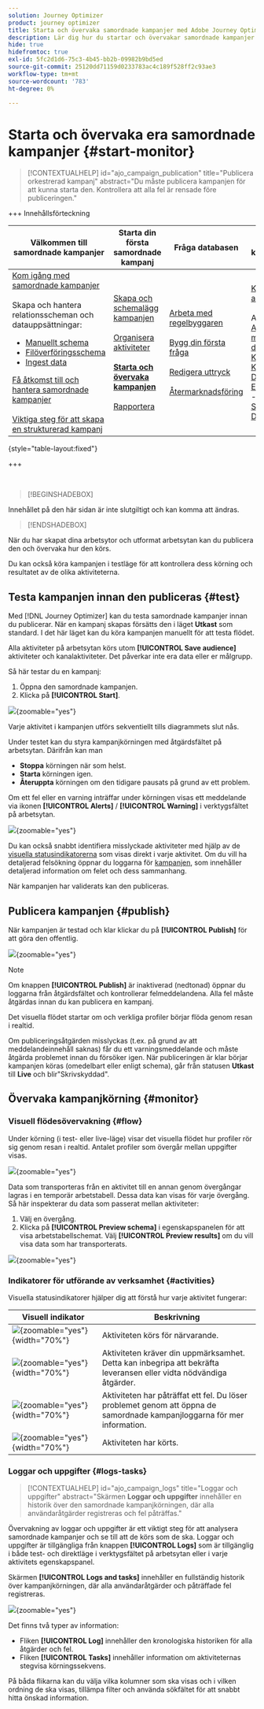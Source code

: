 ```yaml
---
solution: Journey Optimizer
product: journey optimizer
title: Starta och övervaka samordnade kampanjer med Adobe Journey Optimizer
description: Lär dig hur du startar och övervakar samordnade kampanjer med Adobe Journey Optimizer.
hide: true
hidefromtoc: true
exl-id: 5fc2d1d6-75c3-4b45-bb2b-09982b9bd5ed
source-git-commit: 25120dd71159d0233783ac4c189f528ff2c93ae3
workflow-type: tm+mt
source-wordcount: '783'
ht-degree: 0%

---
```


# Starta och övervaka era samordnade kampanjer {#start-monitor}

>[!CONTEXTUALHELP]
>id="ajo_campaign_publication"
>title="Publicera orkestrerad kampanj"
>abstract="Du måste publicera kampanjen för att kunna starta den. Kontrollera att alla fel är rensade före publiceringen."

+++ Innehållsförteckning

| Välkommen till samordnade kampanjer | Starta din första samordnade kampanj | Fråga databasen | Ochestrerade kampanjaktiviteter |
|---|---|---|---|
| [Kom igång med samordnade kampanjer](gs-orchestrated-campaigns.md)<br/><br/>Skapa och hantera relationsscheman och datauppsättningar:</br> <ul><li>[Manuellt schema](manual-schema.md)</li><li>[Filöverföringsschema](file-upload-schema.md)</li><li>[Ingest data](ingest-data.md)</li></ul>[Få åtkomst till och hantera samordnade kampanjer](access-manage-orchestrated-campaigns.md)<br/><br/>[Viktiga steg för att skapa en strukturerad kampanj](gs-campaign-creation.md) | [Skapa och schemalägg kampanjen](create-orchestrated-campaign.md)<br/><br/>[Organisera aktiviteter](orchestrate-activities.md)<br/><br/><b>[Starta och övervaka kampanjen](start-monitor-campaigns.md)</b><br/><br/>[Rapportera](reporting-campaigns.md) | [Arbeta med regelbyggaren](orchestrated-rule-builder.md)<br/><br/>[Bygg din första fråga](build-query.md)<br/><br/>[Redigera uttryck](edit-expressions.md)<br/><br/>[Återmarknadsföring](retarget.md) | [Kom igång med aktiviteter](activities/about-activities.md)<br/><br/>Aktiviteter:<br/>[And-join](activities/and-join.md) - [Bygg målgrupp](activities/build-audience.md) - [Ändra dimension](activities/change-dimension.md) - [Kanalaktiviteter](activities/channels.md) - [Kombinera](activities/combine.md) - [Deduplicering](activities/deduplication.md) - [Enrichment](activities/enrichment.md) - [Fork](activities/fork.md)  - [Avstämning](activities/reconciliation.md) - [Spara målgrupp](activities/save-audience.md) - [Dela](activities/split.md) - [Vänta](activities/wait.md) |

{style="table-layout:fixed"}

+++

<br/>

>[!BEGINSHADEBOX]

Innehållet på den här sidan är inte slutgiltigt och kan komma att ändras.

>[!ENDSHADEBOX]

När du har skapat dina arbetsytor och utformat arbetsytan kan du publicera den och övervaka hur den körs.

Du kan också köra kampanjen i testläge för att kontrollera dess körning och resultatet av de olika aktiviteterna.

## Testa kampanjen innan den publiceras {#test}

Med [!DNL Journey Optimizer] kan du testa samordnade kampanjer innan du publicerar. När en kampanj skapas försätts den i läget **Utkast** som standard. I det här läget kan du köra kampanjen manuellt för att testa flödet.

Alla aktiviteter på arbetsytan körs utom **[!UICONTROL Save audience]** aktiviteter och kanalaktiviteter. Det påverkar inte era data eller er målgrupp.

Så här testar du en kampanj:

1. Öppna den samordnade kampanjen.
2. Klicka på **[!UICONTROL Start]**.

![](assets/campaign-start.png){zoomable="yes"}

Varje aktivitet i kampanjen utförs sekventiellt tills diagrammets slut nås.

Under testet kan du styra kampanjkörningen med åtgärdsfältet på arbetsytan. Därifrån kan man

* **Stoppa** körningen när som helst.
* **Starta** körningen igen.
* **Återuppta** körningen om den tidigare pausats på grund av ett problem.

Om ett fel eller en varning inträffar under körningen visas ett meddelande via ikonen **[!UICONTROL Alerts]** / **[!UICONTROL Warning]** i verktygsfältet på arbetsytan.

![](assets/campaign-warning.png){zoomable="yes"}

Du kan också snabbt identifiera misslyckade aktiviteter med hjälp av de [visuella statusindikatorerna](#activities) som visas direkt i varje aktivitet. Om du vill ha detaljerad felsökning öppnar du loggarna för [kampanjen](#logs-tasks), som innehåller detaljerad information om felet och dess sammanhang.

När kampanjen har validerats kan den publiceras.

## Publicera kampanjen {#publish}

När kampanjen är testad och klar klickar du på **[!UICONTROL Publish]** för att göra den offentlig.

![](assets/campaign-publish.png){zoomable="yes"}

>[!NOTE]
>
>Om knappen **[!UICONTROL Publish]** är inaktiverad (nedtonad) öppnar du loggarna från åtgärdsfältet och kontrollerar felmeddelandena. Alla fel måste åtgärdas innan du kan publicera en kampanj.

Det visuella flödet startar om och verkliga profiler börjar flöda genom resan i realtid.

Om publiceringsåtgärden misslyckas (t.ex. på grund av att meddelandeinnehåll saknas) får du ett varningsmeddelande och måste åtgärda problemet innan du försöker igen. När publiceringen är klar börjar kampanjen köras (omedelbart eller enligt schema), går från statusen **Utkast** till **Live** och blir&quot;Skrivskyddad&quot;.

## Övervaka kampanjkörning {#monitor}

### Visuell flödesövervakning {#flow}

Under körning (i test- eller live-läge) visar det visuella flödet hur profiler rör sig genom resan i realtid. Antalet profiler som övergår mellan uppgifter visas.

![](assets/workflow-execution.png){zoomable="yes"}

Data som transporteras från en aktivitet till en annan genom övergångar lagras i en temporär arbetstabell. Dessa data kan visas för varje övergång. Så här inspekterar du data som passerat mellan aktiviteter:

1. Välj en övergång.
1. Klicka på **[!UICONTROL Preview schema]** i egenskapspanelen för att visa arbetstabellschemat. Välj **[!UICONTROL Preview results]** om du vill visa data som har transporterats.

![](assets/transition.png){zoomable="yes"}

### Indikatorer för utförande av verksamhet {#activities}

Visuella statusindikatorer hjälper dig att förstå hur varje aktivitet fungerar:

| Visuell indikator | Beskrivning |
|-----|------------|
| ![](assets/activity-status-pending.png){zoomable="yes"}{width="70%"} | Aktiviteten körs för närvarande. |
| ![](assets/activity-status-orange.png){zoomable="yes"}{width="70%"} | Aktiviteten kräver din uppmärksamhet. Detta kan inbegripa att bekräfta leveransen eller vidta nödvändiga åtgärder. |
| ![](assets/activity-status-red.png){zoomable="yes"}{width="70%"} | Aktiviteten har påträffat ett fel. Du löser problemet genom att öppna de samordnade kampanjloggarna för mer information. |
| ![](assets/activity-status-green.png){zoomable="yes"}{width="70%"} | Aktiviteten har körts. |

### Loggar och uppgifter {#logs-tasks}

>[!CONTEXTUALHELP]
>id="ajo_campaign_logs"
>title="Loggar och uppgifter"
>abstract="Skärmen **Loggar och uppgifter** innehåller en historik över den samordnade kampanjkörningen, där alla användaråtgärder registreras och fel påträffas."

Övervakning av loggar och uppgifter är ett viktigt steg för att analysera samordnade kampanjer och se till att de körs som de ska. Loggar och uppgifter är tillgängliga från knappen **[!UICONTROL Logs]** som är tillgänglig i både test- och direktläge i verktygsfältet på arbetsytan eller i varje aktivitets egenskapspanel.

Skärmen **[!UICONTROL Logs and tasks]** innehåller en fullständig historik över kampanjkörningen, där alla användaråtgärder och påträffade fel registreras.

![](assets/workflow-logs.png){zoomable="yes"}

Det finns två typer av information:

* Fliken **[!UICONTROL Log]** innehåller den kronologiska historiken för alla åtgärder och fel.
* Fliken **[!UICONTROL Tasks]** innehåller information om aktiviteternas stegvisa körningssekvens.

På båda flikarna kan du välja vilka kolumner som ska visas och i vilken ordning de ska visas, tillämpa filter och använda sökfältet för att snabbt hitta önskad information.
